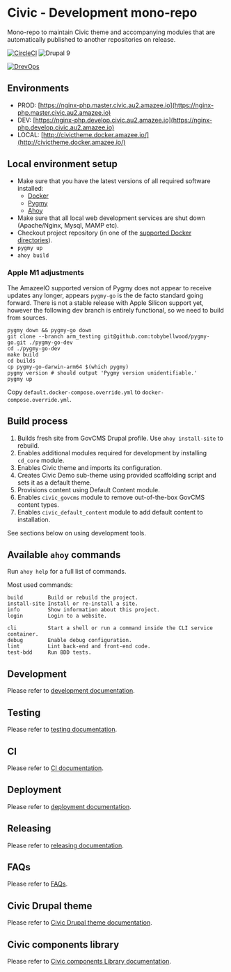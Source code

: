 # Civic - Development mono-repo
Mono-repo to maintain Civic theme and accompanying modules that are automatically published to another repositories on release.

[![CircleCI](https://circleci.com/gh/salsadigitalauorg/civic/tree/develop.svg?style=svg&circle-token=abf9bde8507c968b4de120552682aa925d979256)](https://circleci.com/gh/salsadigitalauorg/civic/tree/develop)
![Drupal 9](https://img.shields.io/badge/Drupal-9-blue.svg)


[//]: # (DO NOT REMOVE THE BADGE BELOW. IT IS USED BY DREVOPS TO TRACK INTEGRATION)

[![DrevOps](https://img.shields.io/badge/DrevOps-9.x-blue.svg)](https://github.com/drevops/drevops/tree/9.x)

## Environments

- PROD: [https://nginx-php.master.civic.au2.amazee.io](https://nginx-php.master.civic.au2.amazee.io)
- DEV: [https://nginx-php.develop.civic.au2.amazee.io](https://nginx-php.develop.civic.au2.amazee.io)
- LOCAL: [http://civictheme.docker.amazee.io/](http://civictheme.docker.amazee.io/)

## Local environment setup

- Make sure that you have the latest versions of all required software installed:
  - [Docker](https://www.docker.com/)
  - [Pygmy](https://pygmy.readthedocs.io/)
  - [Ahoy](https://github.com/ahoy-cli/ahoy)
- Make sure that all local web development services are shut down (Apache/Nginx, Mysql, MAMP etc).
- Checkout project repository (in one of the [supported Docker directories](https://docs.docker.com/docker-for-mac/osxfs/#access-control)).
- `pygmy up`
- `ahoy build`

### Apple M1 adjustments

The AmazeeIO supported version of Pygmy does not appear to receive updates any
longer, appears `pygmy-go` is the de facto standard going forward. There is not
a stable release with Apple Silicon support yet, however the following dev
branch is entirely functional, so we need to build from sources.

```
pygmy down && pygmy-go down
git clone --branch arm_testing git@github.com:tobybellwood/pygmy-go.git ./pygmy-go-dev
cd ./pygmy-go-dev
make build
cd builds
cp pygmy-go-darwin-arm64 $(which pygmy)
pygmy version # should output 'Pygmy version unidentifiable.'
pygmy up
```

Copy `default.docker-compose.override.yml` to `docker-compose.override.yml`.

## Build process

1. Builds fresh site from GovCMS Drupal profile. Use `ahoy install-site` to rebuild.
2. Enables additional modules required for development by installing `cd_core` module.
3. Enables Civic theme and imports its configuration.
4. Creates Civic Demo sub-theme using provided scaffolding script and sets it as a default theme.
5. Provisions content using Default Content module.
6. Enables `civic_govcms` module to remove out-of-the-box GovCMS content types.
7. Enables `civic_default_content` module to add default content to installation.

See sections below on using development tools.

## Available `ahoy` commands

Run `ahoy help` for a full list of commands.

Most used commands:

    build        Build or rebuild the project.
    install-site Install or re-install a site.
    info         Show information about this project.
    login        Login to a website.

    cli          Start a shell or run a command inside the CLI service container.
    debug        Enable debug configuration.
    lint         Lint back-end and front-end code.
    test-bdd     Run BDD tests.

## Development
Please refer to [development documentation](DEVELOPMENT.md).

## Testing
Please refer to [testing documentation](TESTING.md).

## CI
Please refer to [CI documentation](CI.md).

## Deployment
Please refer to [deployment documentation](DEPLOYMENT.md).

## Releasing
Please refer to [releasing documentation](RELEASING.md).

## FAQs
Please refer to [FAQs](FAQs.md).

## Civic Drupal theme
Please refer to [Civic Drupal theme documentation](docroot/themes/contrib/civic/docs/introduction.md).

## Civic components library
Please refer to [Civic components Library documentation](docroot/themes/contrib/civic/civic-library/docs/introduction.md).
